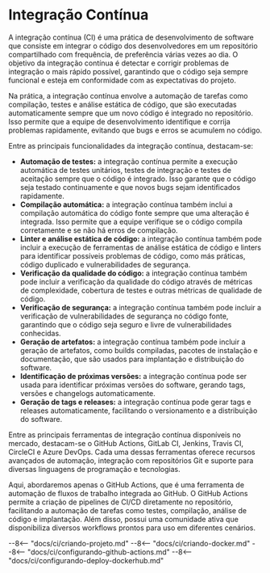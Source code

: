 # Integração Contínua

A integração contínua (CI) é uma prática de desenvolvimento de software que consiste em integrar o código dos desenvolvedores em um repositório compartilhado com frequência, de preferência várias vezes ao dia. O objetivo da integração contínua é detectar e corrigir problemas de integração o mais rápido possível, garantindo que o código seja sempre funcional e esteja em conformidade com as expectativas do projeto.

Na prática, a integração contínua envolve a automação de tarefas como compilação, testes e análise estática de código, que são executadas automaticamente sempre que um novo código é integrado no repositório. Isso permite que a equipe de desenvolvimento identifique e corrija problemas rapidamente, evitando que bugs e erros se acumulem no código.

Entre as principais funcionalidades da integração contínua, destacam-se:

- **Automação de testes:** a integração contínua permite a execução automática de testes unitários, testes de integração e testes de aceitação sempre que o código é integrado. Isso garante que o código seja testado continuamente e que novos bugs sejam identificados rapidamente.
- **Compilação automática:** a integração contínua também inclui a compilação automática do código fonte sempre que uma alteração é integrada. Isso permite que a equipe verifique se o código compila corretamente e se não há erros de compilação.
- **Linter e análise estática de código:** a integração contínua também pode incluir a execução de ferramentas de análise estática de código e linters para identificar possíveis problemas de código, como más práticas, código duplicado e vulnerabilidades de segurança.
- **Verificação da qualidade do código:** a integração contínua também pode incluir a verificação da qualidade do código através de métricas de complexidade, cobertura de testes e outras métricas de qualidade de código.
- **Verificação de segurança:** a integração contínua também pode incluir a verificação de vulnerabilidades de segurança no código fonte, garantindo que o código seja seguro e livre de vulnerabilidades conhecidas.
- **Geração de artefatos:** a integração contínua também pode incluir a geração de artefatos, como builds compiladas, pacotes de instalação e documentação, que são usados para implantação e distribuição do software.
- **Identificação de próximas versões:** a integração contínua pode ser usada para identificar próximas versões do software, gerando tags, versões e changelogs automaticamente.
- **Geração de tags e releases:** a integração contínua pode gerar tags e releases automaticamente, facilitando o versionamento e a distribuição do software.

Entre as principais ferramentas de integração contínua disponíveis no mercado, destacam-se o GitHub Actions, GitLab CI, Jenkins, Travis CI, CircleCI e Azure DevOps. Cada uma dessas ferramentas oferece recursos avançados de automação, integração com repositórios Git e suporte para diversas linguagens de programação e tecnologias.

Aqui, abordaremos apenas o GitHub Actions, que é uma ferramenta de automação de fluxos de trabalho integrada ao GitHub. O GitHub Actions permite a criação de pipelines de CI/CD diretamente no repositório, facilitando a automação de tarefas como testes, compilação, análise de código e implantação. Além disso, possui uma comunidade ativa que disponibiliza diversos workflows prontos para uso em diferentes cenários.

--8<-- "docs/ci/criando-projeto.md"
--8<-- "docs/ci/criando-docker.md"
--8<-- "docs/ci/configurando-github-actions.md"
--8<-- "docs/ci/configurando-deploy-dockerhub.md"
